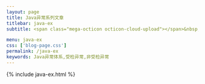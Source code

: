 ```yaml
---
layout: page
title: Java异常系列文章
titlebar: java-ex
subtitle: <span class="mega-octicon octicon-cloud-upload"></span>&nbsp;&nbsp;

menu: java-ex
css: ['blog-page.css']
permalink: /java-ex
keywords: Java异常体系,受检异常,非受检异常
---
```

{% include java-ex.html %}
